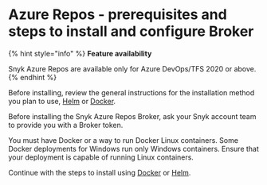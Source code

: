 # Azure Repos - prerequisites and steps to install and configure Broker

{% hint style="info" %}
**Feature availability**

Snyk Azure Repos are available only for Azure DevOps/TFS 2020 or above.
{% endhint %}

Before installing, review the general instructions for the installation method you plan to use, [Helm](../../../../../../enterprise-setup/snyk-broker/classic-broker/install-and-configure-snyk-broker/install-and-configure-broker-using-helm.md) or [Docker](../../../../../../enterprise-setup/snyk-broker/classic-broker/install-and-configure-snyk-broker/install-and-configure-broker-using-docker.md).

Before installing the Snyk Azure Repos Broker, ask your Snyk account team to provide you with a Broker token.

You must have Docker or a way to run Docker Linux containers. Some Docker deployments for Windows run only Windows containers. Ensure that your deployment is capable of running Linux containers.

Continue with the steps to install using [Docker](azure-repos-install-and-configure-using-docker.md) or [Helm](azure-repos-install-and-configure-and-configure-using-helm.md).
